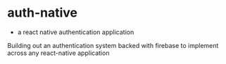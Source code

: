 # auth-native
* a react native authentication application

Building out an authentication system backed with firebase to implement across any react-native application

